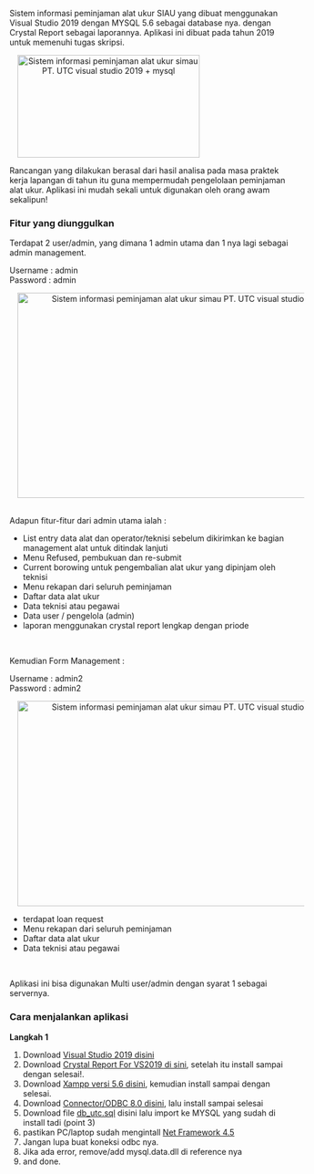 <p>Sistem informasi&nbsp;peminjaman alat ukur SIAU yang dibuat menggunakan Visual Studio 2019 dengan MYSQL 5.6 sebagai database nya. dengan Crystal Report sebagai laporannya. Aplikasi ini dibuat pada tahun 2019 untuk memenuhi tugas skripsi.</p><a href="https://blogger.googleusercontent.com/img/b/R29vZ2xl/AVvXsEj8cCLkc2HcLSupKVKpsyrBA7ORl2YaLgq-MaMsz7nYVdNlMy6eZ_9meVQifCbUjwxSC0Q3gr1FpeK_ENyHovYQEYpTwh_dg_ASQg89A2tmERHrzcblarzo5fURg-o4pSPudPQJkYsQm4RprCIyWXOrPyQmxwWHLPWEMCvXFlk3EY5YVef-uYWalzlQNg/s1280/WhatsApp%20Image%202022-11-14%20at%2003.03.47.jpeg" style="margin-left: 1em; margin-right: 1em; text-align: center;"><img alt="Sistem informasi peminjaman alat ukur simau PT. UTC visual studio 2019 + mysql" border="0" data-original-height="719" data-original-width="1280" height="180" src="https://blogger.googleusercontent.com/img/b/R29vZ2xl/AVvXsEj8cCLkc2HcLSupKVKpsyrBA7ORl2YaLgq-MaMsz7nYVdNlMy6eZ_9meVQifCbUjwxSC0Q3gr1FpeK_ENyHovYQEYpTwh_dg_ASQg89A2tmERHrzcblarzo5fURg-o4pSPudPQJkYsQm4RprCIyWXOrPyQmxwWHLPWEMCvXFlk3EY5YVef-uYWalzlQNg/s1280/WhatsApp%20Image%202022-11-14%20at%2003.03.47.jpeg" title="Sistem informasi peminjaman alat ukur simau PT. UTC visual studio 2019 + mysql" width="320" /></a><br /><p>Rancangan yang dilakukan berasal dari hasil analisa pada masa praktek kerja lapangan di tahun itu guna mempermudah pengelolaan peminjaman alat ukur. Aplikasi ini mudah sekali untuk digunakan oleh orang awam sekalipun!</p>

<h3 style="text-align: left;">Fitur yang diunggulkan </h3><p>Terdapat 2 user/admin, yang dimana 1 admin utama dan 1 nya lagi sebagai admin management.</p><p>Username : admin<br />Password : admin</p><div class="separator" style="clear: both; text-align: center;"><a href="https://blogger.googleusercontent.com/img/b/R29vZ2xl/AVvXsEhIaC5gUvVow_rSFjcpO5kzhMT7KTY3hqKyo-Mgjw8xgh80r9H240dPdLiGq3eCr48S_rq3pwOx7pJgbv50qlt_enT11Hv16NGe4uuvaDreoKLnCSQQVTKPgqJo8CSZkNfOuITUYXr2PNa6tcFO6o5PC4g2__Lrm-gPJrRRFaAyDh1yG_iFLFMl7gO41Q/s1280/WhatsApp%20Image%202022-11-13%20at%2021.34.11.jpeg" style="margin-left: 1em; margin-right: 1em;"><img alt="Sistem informasi peminjaman alat ukur simau PT. UTC visual studio 2019 + mysql" border="0" data-original-height="719" data-original-width="1280" height="360" src="https://blogger.googleusercontent.com/img/b/R29vZ2xl/AVvXsEhIaC5gUvVow_rSFjcpO5kzhMT7KTY3hqKyo-Mgjw8xgh80r9H240dPdLiGq3eCr48S_rq3pwOx7pJgbv50qlt_enT11Hv16NGe4uuvaDreoKLnCSQQVTKPgqJo8CSZkNfOuITUYXr2PNa6tcFO6o5PC4g2__Lrm-gPJrRRFaAyDh1yG_iFLFMl7gO41Q/w640-h360/WhatsApp%20Image%202022-11-13%20at%2021.34.11.jpeg" title="Sistem informasi peminjaman alat ukur simau PT. UTC visual studio 2019 + mysql" width="640" /></a></div><br /><p>Adapun fitur-fitur dari admin utama ialah :</p><p></p><ul style="text-align: left;"><li>List entry data alat dan operator/teknisi sebelum dikirimkan ke bagian management alat untuk ditindak lanjuti</li><li>Menu Refused, pembukuan dan re-submit</li><li>Current borowing untuk pengembalian alat ukur yang dipinjam oleh teknisi</li><li>Menu rekapan dari seluruh peminjaman</li><li>Daftar data alat ukur</li><li>Data teknisi atau pegawai</li><li>Data user / pengelola (admin)</li><li>laporan menggunakan crystal report lengkap dengan priode</li></ul><p></p><p><br /></p><p>Kemudian Form Management :</p><p>Username : admin2<br />Password : admin2</p><div class="separator" style="clear: both; text-align: center;"><a href="https://blogger.googleusercontent.com/img/b/R29vZ2xl/AVvXsEhZD7YFKnYhoS2gg6843dwNBpdiYm4F_2kzY3DVCjcIg991_3Tn_M0ziD7Er3vNbYR5HkfkJP-SLEBOdqMlw0Siz432vCb0TjnbOLDF2iXziqoGQON3V8Gv5-Y6uZ09gaQPv7UuNaonP839bSiHhqcLaP_RFHfX5tYInVhY3TeKrya553FDBtU3dnozKQ/s1280/WhatsApp%20Image%202022-11-13%20at%2023.34.09.jpeg" style="margin-left: 1em; margin-right: 1em;"><img alt="Sistem informasi peminjaman alat ukur simau PT. UTC visual studio 2019 + mysql" border="0" data-original-height="721" data-original-width="1280" height="360" src="https://blogger.googleusercontent.com/img/b/R29vZ2xl/AVvXsEhZD7YFKnYhoS2gg6843dwNBpdiYm4F_2kzY3DVCjcIg991_3Tn_M0ziD7Er3vNbYR5HkfkJP-SLEBOdqMlw0Siz432vCb0TjnbOLDF2iXziqoGQON3V8Gv5-Y6uZ09gaQPv7UuNaonP839bSiHhqcLaP_RFHfX5tYInVhY3TeKrya553FDBtU3dnozKQ/w640-h360/WhatsApp%20Image%202022-11-13%20at%2023.34.09.jpeg" title="Sistem informasi peminjaman alat ukur simau PT. UTC visual studio 2019 + mysql" width="640" /></a></div><p></p><ul style="text-align: left;"><li>terdapat loan request</li><li>Menu rekapan dari seluruh peminjaman</li><li>Daftar data alat ukur</li><li>Data teknisi atau pegawai</li></ul><p></p><p><br /></p><p>Aplikasi ini bisa digunakan Multi user/admin dengan syarat 1 sebagai servernya.&nbsp;</p><h3 style="text-align: left;">Cara menjalankan aplikasi</h3><div><p><b>Langkah 1</b></p><p></p><ol style="text-align: left;">
  <li> Download <a href="https://visualstudio.microsoft.com/vs/older-downloads/" target="_blank">Visual Studio 2019 disini </a></li>
  <li>Download <a href="https://origin.softwaredownloads.sap.com/public/site/index.html" target="_blank">Crystal Report For VS2019 di sini</a>, setelah itu install sampai dengan selesai!.</li>
  
  <li>Download <a href="https://sourceforge.net/projects/xampp/files/XAMPP%20Windows/5.6.40/" target="_blank">Xampp versi 5.6 disini</a>, kemudian install sampai dengan selesai.</li>
  
  <li>Download <a href="https://dev.mysql.com/downloads/connector/odbc/" target="_blank">Connector/ODBC 8.0 disini</a>, lalu install sampai selesai</li>
  <li>Download file <a href="https://drive.google.com/file/d/1qxTo2TYMQ5nyecRzg_pCuD7pTUUeIf3D/view?usp=sharing" target="_blank">db_utc.sql</a> disini lalu import ke MYSQL yang sudah di install tadi (point 3)</li>
   <li>pastikan PC/laptop sudah mengintall <a href="https://dotnet.microsoft.com/en-us/download/dotnet-framework" target="_blank">Net Framework 4.5</a></li>
  <li>Jangan lupa buat koneksi odbc nya.</li>
  <li>Jika ada error, remove/add mysql.data.dll di reference nya</li>
  <li>and done.</li>
  


